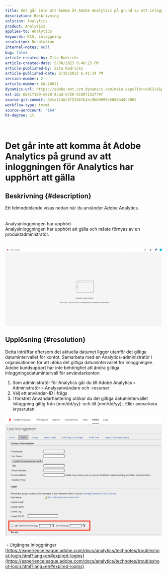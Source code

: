 ```yaml
---
title: Det går inte att komma åt Adobe Analytics på grund av att inloggningen för Analytics har upphört att gälla
description: Beskrivning
solution: Analytics
product: Analytics
applies-to: Analytics
keywords: KCS, inloggning
resolution: Resolution
internal-notes: null
bug: false
article-created-by: Zita Rodricks
article-created-date: 5/30/2023 6:40:25 PM
article-published-by: Zita Rodricks
article-published-date: 5/30/2023 6:41:34 PM
version-number: 2
article-number: KA-20631
dynamics-url: https://adobe-ent.crm.dynamics.com/main.aspx?forceUCI=1&pagetype=entityrecord&etn=knowledgearticle&id=98653e6b-19ff-ed11-8f6e-6045bd0063aa
exl-id: 65917189-e928-4cad-b728-51987152779f
source-git-commit: 62ce3148c5f5256fb1ec9bb9097e5686a44c3962
workflow-type: tm+mt
source-wordcount: '164'
ht-degree: 1%

---
```


# Det går inte att komma åt Adobe Analytics på grund av att inloggningen för Analytics har upphört att gälla

## Beskrivning {#description}

Ett felmeddelande visas nedan när du använder Adobe Analytics.<br><br>
<br>Analysinloggningen har upphört
<br>Analysinloggningen har upphört att gälla och måste förnyas av en produktadministratör.
<br> <br><br>![](assets/___9a653e6b-19ff-ed11-8f6e-6045bd0063aa___.jpeg)

## Upplösning {#resolution}


Detta inträffar eftersom det aktuella datumet ligger utanför det giltiga datumintervallet för kontot. Samarbeta med en Analytics-administratör i organisationen för att utöka det giltiga datumintervallet för inloggningen. Adobe kundsupport har inte behörighet att ändra giltiga inloggningsdatumintervall för användarkonton.

1. Som administratör för Analytics går du till Adobe Analytics `>`  Administratör `>`  Analysanvändare och -resurser
2. Välj ett användar-ID i fråga
3. I fönstret Användarhantering utökar du det giltiga datumintervallet Inloggning giltig från (mm/dd/yy): och till (mm/dd/yy):. Eller avmarkera kryssrutan.


![](assets/6282c86d-563a-ed11-9db0-0022480869de.png)

・Utgångna inloggningar
[https://experienceleague.adobe.com/docs/analytics/technotes/troubleshoot-login.html?lang=en#expired-logins](https://experienceleague.adobe.com/docs/analytics/technotes/troubleshoot-login.html?lang=en#expired-logins)
